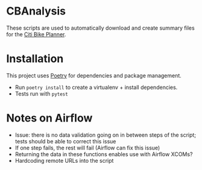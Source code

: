 # CBAnalysis

These scripts are used to automatically download and create summary files for the [Citi Bike Planner](https://github.com/rl2999/citibike-planner).



# Installation

This project uses [Poetry](https://python-poetry.org/docs/basic-usage/#installing-dependencies) for dependencies and package management.

- Run `poetry install` to create a virtualenv + install dependencies.
- Tests run with `pytest`

# Notes on Airflow

- Issue: there is no data validation going on in between steps of the script; tests should be able to correct this issue
- If one step fails, the rest will fail (Airflow can fix this issue)
- Returning the data in these functions enables use with Airflow XCOMs?
- Hardcoding remote URLs into the script